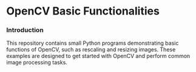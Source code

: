 # OpenCV Basic Functionalities
### Introduction
This repository contains small Python programs demonstrating basic functions of OpenCV, such as rescaling and resizing images. These examples are designed to get started with OpenCV and perform common image processing tasks.

